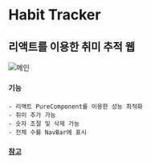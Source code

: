 # Habit Tracker

## 리액트를 이용한 취미 추적 웹

![메인](https://user-images.githubusercontent.com/64426431/102019979-b7649b00-3db9-11eb-82ca-53e29aa69e51.PNG)


#### 기능
    - 리액트 PureComponent를 이용한 성능 최적화
    - 취미 추가 가능
    - 숫자 조절 및 삭제 가능
    - 전체 수를 NavBar에 표시
   
#### [참고](https://academy.dream-coding.com/courses/react-basic)
